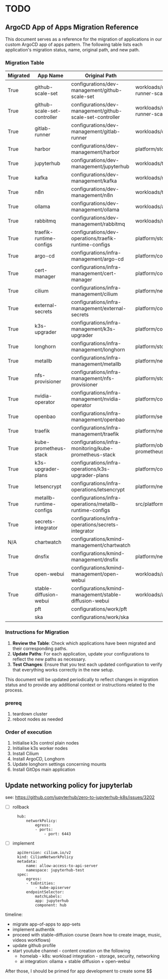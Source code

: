 # TODO

## ArgoCD App of Apps Migration Reference

This document serves as a reference for the migration of applications in our custom ArgoCD app of apps pattern. The following table lists each application's migration status, name, original path, and new path.

### Migration Table

| Migrated | App Name                    | Original Path                                                         | New Path                                                   |
|----------|-----------------------------|-----------------------------------------------------------------------|------------------------------------------------------------|
|   True   | github-scale-set            | configurations/dev-management/github-scale-set                        | workloads/ci/github-runner/gha-runner-scale-set            |
|   True   | github-scale-set-controller | configurations/dev-management/github-scale-set-controller             | workloads/ci/github-runner/gha-runner-scale-set-controller |
|   True   | gitlab-runner               | configurations/dev-management/gitlab-runner                           | workloads/ci/gitlab-runner                                 |
|   True   | harbor                      | configurations/dev-management/harbor                                  | platform/storage/harbor                                    |
|   True   | jupyterhub                  | configurations/dev-management/jupyterhub                              | workloads/tools/jupyterhub                                 |
|   True   | kafka                       | configurations/dev-management/kafka                                   | workloads/messaging/kafka                                  |
|   True   | n8n                         | configurations/dev-management/n8n                                     | workloads/tools/n8n                                        |
|   True   | ollama                      | configurations/dev-management/ollama                                  | workloads/ai/ollama                                        |
|   True   | rabbitmq                    | configurations/dev-management/rabbitmq                                | workloads/messaging/rabbitmq                               |
|   True   | traefik-runtime-configs     | configurations/dev-operations/traefik-runtime-configs                 | platform/storage/harbor/configs/traefik                    |
|   True   | argo-cd                     | configurations/infra-management/argo-cd                               | platform/core/argo-cd                                      |
|   True   | cert-manager                | configurations/infra-management/cert-manager                          | platform/core/cert-manager                                 |
|   True   | cilium                      | configurations/infra-management/cilium                                | platform/network/cilium                                    |
|   True   | external-secrets            | configurations/infra-management/external-secrets                      | platform/core/external-secrets                             |
|   True   | k3s-upgrader                | configurations/infra-management/k3s-upgrader                          | platform/core/system-upgrade                               |
|   True   | longhorn                    | configurations/infra-management/longhorn                              | platform/storage/longhorn                                  |
|   True   | metallb                     | configurations/infra-management/metallb                               | platform/network/metallb                                   |
|   True   | nfs-provisioner             | configurations/infra-management/nfs-provisioner                       | platform/storage/nfs-provisioner                           |
|   True   | nvidia-operator             | configurations/infra-management/nvidia-operator                       | platform/core/nvidia-operator                              |
|   True   | openbao                     | configurations/infra-management/openbao                               | platform/security/openbao                                  |
|   True   | traefik                     | configurations/infra-management/traefik                               | platform/network/traefik                                   |
|   True   | kube-prometheus-stack       | configurations/infra-monitoring/kube-prometheus-stack                 | platform/observability/kube-prometheus-stack               |
|   True   | k3s-upgrader-plans          | configurations/infra-operations/k3s-upgrader-plans                    | platform/core/system-upgrade-plans                         |
|   True   | letsencrypt                 | configurations/infra-operations/letsencrypt                           | platform/network/letsencrypt                               |
|   True   | metallb-runtime-configs     | configurations/infra-operations/metallb-runtime-configs               | src/platform/network/metallb/configs                       |
|   True   | secrets-integrator          | configurations/infra-operations/secrets-integrator                    |                                                            |
|    N/A   | chartwatch                  | configurations/kmind-management/chartwatch                            |                                                            |
|   True   | dnsfix                      | configurations/kmind-management/dnsfix                                | platform/network/dnsfix                                    |
|   True   | open-webui                  | configurations/kmind-management/open-webui                            | workloads/ai/open-webui                                    |
|   True   | stable-diffusion-webui      | configurations/kmind-management/stable-diffusion-webui                | workloads/ai/table-diffusion-webui                         |
|          | pft                         | configurations/work/pft                                               |                                                            |
|          | ska                         | configurations/work/ska                                               |                                                            |

### Instructions for Migration

1. **Review the Table**: Check which applications have been migrated and their corresponding paths.
2. **Update Paths**: For each application, update your configurations to reflect the new paths as necessary.
3. **Test Changes**: Ensure that you test each updated configuration to verify that everything works correctly in the new setup.

This document will be updated periodically to reflect changes in migration status and to provide any additional context or instructions related to the process.

### prereq

1. teardown cluster
2. reboot nodes as needed

### Order of execution

1. Initialise k3s control plain nodes
2. Initialise k3s worker nodes
3. Install Cilium
4. Install ArgoCD, Longhorn
5. Update longhorn settings concerning mounts
6. Install GitOps main application

## Update networking policy for jupyterlab

see: https://github.com/jupyterhub/zero-to-jupyterhub-k8s/issues/3202

- [ ] rollback

        hub:
            networkPolicy:
                egress:
                - ports:
                    - port: 6443

- [ ] implement

        apiVersion: cilium.io/v2
        kind: CiliumNetworkPolicy
        metadata:
            name: allow-access-to-api-server
            namespace: jupyterhub-test
        spec:
            egress:
            - toEntities:
                - kube-apiserver
            endpointSelector:
                matchLabels:
                app: jupyterhub
                component: hub

timeline:
- migrate app-of-apps to app-sets
- implement authentik
- proceed with stable-diffusion course (learn how to create image, music, videos workflows)
- update github profile
- start youtube channel - content creation on the following
  - homelab - k8s: workload integration - storage, security, networking
  - ai integration: ollama + stable diffusion + open-webui

After those, I should be primed for app development to create some $$